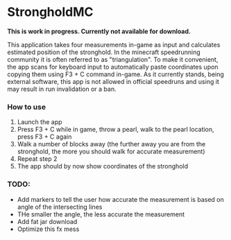 # StrongholdMC

**This is work in progress. Currently not available for download.** <br />

This application takes four measurements in-game as input and calculates estimated position of the stronghold. In the minecraft speedrunning community it is often referred to as "triangulation".
To make it convenient, the app scans for keyboard input to automatically paste coordinates upon copying them using F3 + C command in-game. As it currently stands, being external software,
this app is not allowed in official speedruns and using it may result in run invalidation or a ban.

### How to use <br />
1. Launch the app
2. Press F3 + C while in game, throw a pearl, walk to the pearl location, press F3 + C again
3. Walk a number of blocks away (the further away you are from the stronghold, the more you should walk for accurate measurement)
4. Repeat step 2
5. The app should by now show coordinates of the stronghold

### TODO:
- Add markers to tell the user how accurate the measurement is based on angle of the intersecting lines
- THe smaller the angle, the less accurate the measurement
- Add fat jar download
- Optimize this fx mess
